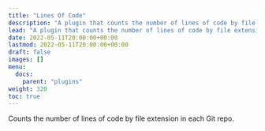 ```yaml
---
title: "Lines Of Code"
description: "A plugin that counts the number of lines of code by file extension in each Git repo."
lead: "A plugin that counts the number of lines of code by file extension in each Git repo."
date: 2022-05-11T20:00:00+00:00
lastmod: 2022-05-11T20:00:00+00:00
draft: false
images: []
menu:
  docs:
    parent: "plugins"
weight: 320
toc: true
---
```


Counts the number of lines of code by file extension in each Git repo.
